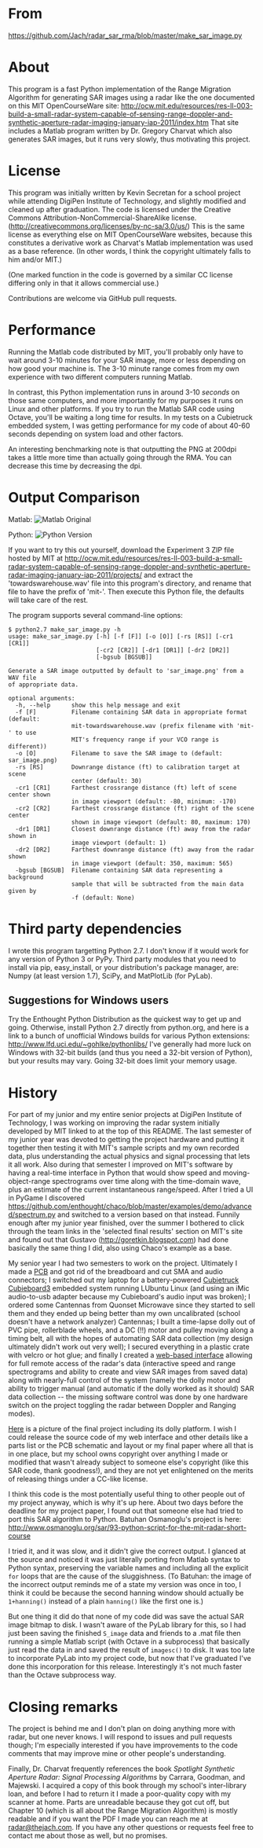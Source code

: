 # From
https://github.com/Jach/radar_sar_rma/blob/master/make_sar_image.py

# About

This program is a fast Python implementation of the Range Migration Algorithm 
for generating SAR images using a radar like the one documented on this MIT
OpenCourseWare site:
http://ocw.mit.edu/resources/res-ll-003-build-a-small-radar-system-capable-of-sensing-range-doppler-and-synthetic-aperture-radar-imaging-january-iap-2011/index.htm
That site includes a Matlab program written by Dr. Gregory Charvat which also
generates SAR images, but it runs very slowly, thus motivating this project.

# License

This program was initially written by Kevin Secretan for a school project
while attending DigiPen Institute of Technology, and slightly modified and
cleaned up after graduation. The code is licensed under the
Creative Commons Attribution-NonCommercial-ShareAlike license.
(http://creativecommons.org/licenses/by-nc-sa/3.0/us/)
This is the same license as everything else on MIT OpenCourseWare websites,
because this constitutes a derivative work as Charvat's Matlab implementation
was used as a base reference. (In other words, I think the copyright
ultimately falls to him and/or MIT.)

(One marked function in the code is governed by a similar CC license
differing only in that it allows commercial use.)

Contributions are welcome via GitHub pull requests.

# Performance

Running the Matlab code distributed by MIT, you'll probably only have to
wait around 3-10 minutes for your SAR image, more or less depending on how
good your machine is. The 3-10 minute range comes from my own experience
with two different computers running Matlab.

In contrast, this Python implementation runs in around 3-10 *seconds* on
those same computers, and more importantly for my purposes it runs on
Linux and other platforms. If you try to run the Matlab SAR code
using Octave, you'll be waiting a long time for results.
In my tests on a Cubietruck embedded system, I was getting performance
for my code of about 40-60 seconds depending on system load and other factors.

An interesting benchmarking note is that outputting the PNG at 200dpi
takes a little more time than actually going through the RMA. You can
decrease this time by decreasing the dpi.

# Output Comparison

Matlab:
![Matlab Original](matlab_sar_image.jpg)

Python:
![Python Version](python_sar_image.png)

If you want to try this out yourself, download the Experiment 3 ZIP file
hosted by MIT at
http://ocw.mit.edu/resources/res-ll-003-build-a-small-radar-system-capable-of-sensing-range-doppler-and-synthetic-aperture-radar-imaging-january-iap-2011/projects/
and extract the 'towardswarehouse.wav' file into this program's directory,
and rename that file to have the prefix of 'mit-'. Then execute this Python
file, the defaults will take care of the rest.

The program supports several command-line options:
```
$ python2.7 make_sar_image.py -h
usage: make_sar_image.py [-h] [-f [F]] [-o [O]] [-rs [RS]] [-cr1 [CR1]]
                         [-cr2 [CR2]] [-dr1 [DR1]] [-dr2 [DR2]]
                         [-bgsub [BGSUB]]

Generate a SAR image outputted by default to 'sar_image.png' from a WAV file
of appropriate data.

optional arguments:
  -h, --help      show this help message and exit
  -f [F]          Filename containing SAR data in appropriate format (default:
                  mit-towardswarehouse.wav (prefix filename with 'mit-' to use
                  MIT's frequency range if your VCO range is different))
  -o [O]          Filename to save the SAR image to (default: sar_image.png)
  -rs [RS]        Downrange distance (ft) to calibration target at scene
                  center (default: 30)
  -cr1 [CR1]      Farthest crossrange distance (ft) left of scene center shown
                  in image viewport (default: -80, minimum: -170)
  -cr2 [CR2]      Farthest crossrange distance (ft) right of the scene center
                  shown in image viewport (default: 80, maximum: 170)
  -dr1 [DR1]      Closest downrange distance (ft) away from the radar shown in
                  image viewport (default: 1)
  -dr2 [DR2]      Farthest downrange distance (ft) away from the radar shown
                  in image viewport (default: 350, maximum: 565)
  -bgsub [BGSUB]  Filename containing SAR data representing a background
                  sample that will be subtracted from the main data given by
                  -f (default: None)

```

# Third party dependencies

I wrote this program targetting Python 2.7. I don't know if it would work
for any version of Python 3 or PyPy. Third party modules that you need to
install via pip, easy\_install, or your distribution's package manager,
are: Numpy (at least version 1.7), SciPy, and MatPlotLib (for PyLab).

## Suggestions for Windows users

Try the Enthought Python Distribution as the quickest way to get up
and going. Otherwise, install Python 2.7 directly from python.org, and here
is a link to a bunch of unofficial Windows builds for various
Python extensions: http://www.lfd.uci.edu/~gohlke/pythonlibs/
I've generally had more luck on Windows with 32-bit builds (and thus
you need a 32-bit version of Python), but your results may vary. Going
32-bit does limit your memory usage.

# History

For part of my junior and my entire senior projects at DigiPen Institute of
Technology, I was working on improving the radar system initially developed
by MIT linked to at the top of this README. The last semester of my junior
year was devoted to getting the project hardware and putting it together
then testing it with MIT's sample scripts and my own recorded data, plus
understanding the actual physics and signal processing that lets it all work.
Also during that semester I improved on MIT's software by having a real-time
interface in Python that would show speed and moving-object-range spectrograms
over time along with the time-domain wave, plus an estimate of the current
instantaneous range/speed. After I tried a UI in PyGame I discovered
https://github.com/enthought/chaco/blob/master/examples/demo/advanced/spectrum.py
and switched to a version based on that instead. Funnily enough after my
junior year finished,
over the summer I bothered to click through the team links in the 'selected
final results' section on MIT's site and found out that Gustavo
(http://goretkin.blogspot.com) had done basically the same thing I did,
also using Chaco's example as a base.

My senior year I had two semesters to work on the project. Ultimately
I made a [PCB](http://www.thejach.com/public/pcb_unpop.jpg) and got rid of
the breadboard and cut SMA and audio connectors; I switched out my laptop
for a battery-powered
[Cubietruck Cubieboard3](http://cubietruck.com/collections/frontpage/products/cubietruck-cubieboard3-cortex-a7-dual-core-2gb-ram-8gb-flash-with-wifi-bt)
embedded system running LUbuntu Linux (and using an iMic audio-to-usb adapter
because my Cubieboard's audio input was broken); I ordered some Cantennas
from Quonset Microwave since they started to sell them and they ended up
being better than my own uncalibrated (school doesn't have a network analyzer)
Cantennas; I built a time-lapse dolly out of PVC pipe, rollerblade wheels,
and a DC (!!) motor and pulley moving along a timing belt, all with the
hopes of automating SAR data collection (my design ultimately didn't work
out very well); I secured everything in a plastic crate with velcro or hot
glue; and finally I created a
[web-based interface](http://www.thejach.com/public/web_interface.png)
allowing for full remote access of the radar's data (interactive speed and
range spectrograms and ability to create and view SAR images from saved data)
along with nearly-full control of the system (namely the dolly motor and
ability to trigger manual (and automatic if the dolly worked as it should)
SAR data collection -- the missing software control was done by one hardware
switch on the project toggling the radar between Doppler and Ranging modes).

[Here](http://www.thejach.com/public/phys_realiz.jpg) is a picture
of the final project including its dolly platform. I wish I could release
the source code of my web interface and other details like a parts list or
the PCB schematic and layout or my final paper where all that is in one place,
but my school owns copyright
over anything I made or modified that wasn't already subject to someone
else's copyright (like this SAR code, thank goodness!), and they are not yet
enlightened on the merits of releasing things under a CC-like license.

I think this code is the most potentially useful thing to other people out
of my project anyway, which is why it's up here. About two days before the
deadline for my project paper, I found
out that someone else had tried to port this SAR algorithm to Python.
Batuhan Osmanoglu's project is here:
http://www.osmanoglu.org/sar/93-python-script-for-the-mit-radar-short-course

I tried it, and it was slow, and it didn't give the correct output. I glanced
at the source and noticed it was just literally porting from Matlab
syntax to Python syntax, preserving the variable names and including
all the explicit `for` loops that are
the cause of the sluggishness. (To Batuhan: the image of the incorrect output
reminds me of a state my version was once in too, I think it could be
because the second hanning window should actually be `1+hanning()` instead
of a plain `hanning()` like the first one is.)

But one thing it did do that none of my code did was save the actual
SAR image bitmap to disk. I wasn't aware of the PyLab library for this,
so I had just been saving the finished `S_image` data and friends to a .mat
file then running a simple Matlab script (with Octave in a subprocess) that
basically just read the data in and saved the result of `imagesc()` to disk.
It was too late to incorporate PyLab into my project code, but now that I've
graduated I've done this incorporation for this release. Interestingly it's
not much faster than the Octave subprocess way.

# Closing remarks

The project is behind me and I don't plan on doing anything more with radar,
but one never knows. I will respond to issues and pull requests though;
I'm especially interested if you have improvements to the code comments
that may improve mine or other people's understanding.

Finally, Dr. Charvat frequently references the book *Spotlight Synthetic
Aperture Radar: Signal Processing Algorithms* by Carrara, Goodman, and
Majewski. I acquired a copy of this book through my school's inter-library
loan, and before I had to return it I made a poor-quality copy with
my scanner at home. Parts are unreadable because they got cut off, but
Chapter 10 (which is all about the Range Migration Algorithm) is mostly
readable and if you want the PDF I made you can reach me at
radar@thejach.com. If you have any other questions or requests feel free
to contact me about those as well, but no promises.
